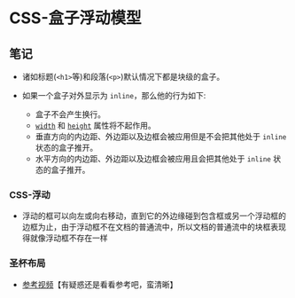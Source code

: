# CSS-盒子浮动模型

## 笔记

- 诸如标题(`<h1>`等)和段落(`<p>`)默认情况下都是块级的盒子。

- 如果一个盒子对外显示为 `inline`，那么他的行为如下:
  - 盒子不会产生换行。
  -  [`width`](https://developer.mozilla.org/zh-CN/docs/Web/CSS/width) 和 [`height`](https://developer.mozilla.org/zh-CN/docs/Web/CSS/height) 属性将不起作用。
  - 垂直方向的内边距、外边距以及边框会被应用但是不会把其他处于 `inline` 状态的盒子推开。
  - 水平方向的内边距、外边距以及边框会被应用且会把其他处于 `inline` 状态的盒子推开。

### CSS-浮动

- 浮动的框可以向左或向右移动，直到它的外边缘碰到包含框或另一个浮动框的边框为止，由于浮动框不在文档的普通流中，所以文档的普通流中的块框表现得就像浮动框不存在一样

### 圣杯布局

- [参考视频](https://www.bilibili.com/video/BV17J411x7Mo?from=search&seid=18301586227268740474&spm_id_from=333.337.0.0)【有疑惑还是看看参考吧，蛮清晰】